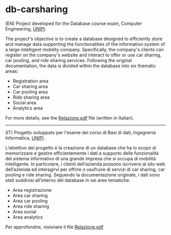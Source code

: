 # db-carsharing

(EN) Project developed for the Database course exam, Computer Engineering, [UNIPI](https://github.com/Unipisa).

The project's objective is to create a database designed to efficiently store and manage data supporting the functionalities of the information system of a large intelligent mobility company. Specifically, the company's clients can register on the company's website and interact to offer or use car sharing, car pooling, and ride sharing services. Following the original documentation, the data is divided within the database into six thematic areas:

- Registration area
- Car sharing area
- Car pooling area
- Ride sharing area
- Social area
- Analytics area

For more details, see the [Relazione.pdf](https://github.com/dario-antonio-lassoni/db-carsharing/blob/main/Relazione.pdf) file (written in Italian). 
__________________________________________________________________________________________________________
(IT) Progetto sviluppato per l'esame del corso di Basi di dati, Ingegneria Informatica, [UNIPI](https://github.com/Unipisa). 

L’obiettivo del progetto è la creazione di un database che ha lo scopo di memorizzare e
gestire efficientemente i dati a supporto delle funzionalità del sistema informativo di una
grande impresa che si occupa di mobilità intelligente.
In particolare, i clienti dell’azienda possono iscriversi al sito web dell’azienda ed interagirvi
per offrire o usufruire di servizi di car sharing, car pooling e ride sharing.
Seguendo la documentazione originale, i dati sono stati suddivisi all’interno del database in
sei aree tematiche:
- Area registrazione
- Area car sharing
- Area car pooling
- Area ride sharing
- Area social
- Area analytics

Per approfondire, visionare il file [Relazione.pdf](https://github.com/dario-antonio-lassoni/db-carsharing/blob/main/Relazione.pdf)
